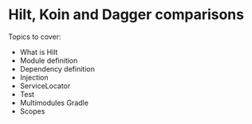 # Hilt, Koin and Dagger comparisons

Topics to cover:

* What is Hilt
* Module definition
* Dependency definition
* Injection
* ServiceLocator
* Test
* Multimodules Gradle
* Scopes